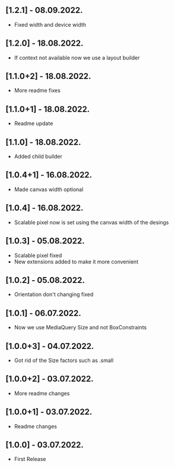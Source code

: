 ## [1.2.1] - 08.09.2022.

* Fixed width and device width

## [1.2.0] - 18.08.2022.

* If context not available now we use a layout builder

## [1.1.0+2] - 18.08.2022.

* More readme fixes

## [1.1.0+1] - 18.08.2022.

* Readme update

## [1.1.0] - 18.08.2022.

* Added child builder

## [1.0.4+1] - 16.08.2022.

* Made canvas width optional

## [1.0.4] - 16.08.2022.

* Scalable pixel now is set using the canvas width of the desings

## [1.0.3] - 05.08.2022.

* Scalable pixel fixed
* New extensions added to make it more convenient

## [1.0.2] - 05.08.2022.

* Orientation don't changing fixed

## [1.0.1] - 06.07.2022.

* Now we use MediaQuery Size and not BoxConstraints

## [1.0.0+3] - 04.07.2022.

* Got rid of the Size factors such as .small

## [1.0.0+2] - 03.07.2022.

* More readme changes

## [1.0.0+1] - 03.07.2022.

* Readme changes

## [1.0.0] - 03.07.2022.

* First Release